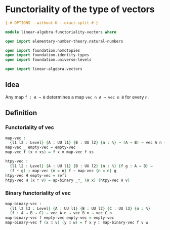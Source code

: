 # Functoriality of the type of vectors

```agda
{-# OPTIONS --without-K --exact-split #-}

module linear-algebra.functoriality-vectors where

open import elementary-number-theory.natural-numbers

open import foundation.homotopies
open import foundation.identity-types
open import foundation.universe-levels

open import linear-algebra.vectors
```

## Idea

Any map `f : A → B` determines a map `vec n A → vec n B` for every `n`.

## Definition

### Functoriality of vec

```agda
map-vec :
  {l1 l2 : Level} {A : UU l1} {B : UU l2} {n : ℕ} → (A → B) → vec A n → vec B n
map-vec _ empty-vec = empty-vec
map-vec f (x ∷ xs) = f x ∷ map-vec f xs

htpy-vec :
  {l1 l2 : Level} {A : UU l1} {B : UU l2} {n : ℕ} {f g : A → B} →
  (f ~ g) → map-vec {n = n} f ~ map-vec {n = n} g
htpy-vec H empty-vec = refl
htpy-vec H (x ∷ v) = ap-binary _∷_ (H x) (htpy-vec H v)
```

### Binary functoriality of vec

```agda
map-binary-vec :
  {l1 l2 l3 : Level} {A : UU l1} {B : UU l2} {C : UU l3} {n : ℕ}
  (f : A → B → C) → vec A n → vec B n → vec C n
map-binary-vec f empty-vec empty-vec = empty-vec
map-binary-vec f (x ∷ v) (y ∷ w) = f x y ∷ map-binary-vec f v w
```
